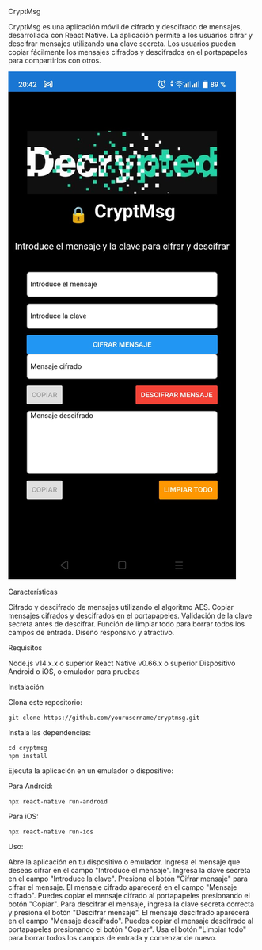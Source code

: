 CryptMsg

CryptMsg es una aplicación móvil de cifrado y descifrado de mensajes, desarrollada con React Native. La aplicación permite a los usuarios cifrar y descifrar mensajes utilizando una clave secreta. Los usuarios pueden copiar fácilmente los mensajes cifrados y descifrados en el portapapeles para compartirlos con otros.


![Captura de pantalla de CryptMsg](screenshot.jpg)


Características

Cifrado y descifrado de mensajes utilizando el algoritmo AES.
Copiar mensajes cifrados y descifrados en el portapapeles.
Validación de la clave secreta antes de descifrar.
Función de limpiar todo para borrar todos los campos de entrada.
Diseño responsivo y atractivo.

Requisitos

Node.js v14.x.x o superior
React Native v0.66.x o superior
Dispositivo Android o iOS, o emulador para pruebas

Instalación

Clona este repositorio:
    
    git clone https://github.com/yourusername/cryptmsg.git

Instala las dependencias:
    
    cd cryptmsg
    npm install
        
   
Ejecuta la aplicación en un emulador o dispositivo:

Para Android:

    npx react-native run-android
    
Para iOS:

    npx react-native run-ios

Uso:

Abre la aplicación en tu dispositivo o emulador.
Ingresa el mensaje que deseas cifrar en el campo "Introduce el mensaje".
Ingresa la clave secreta en el campo "Introduce la clave".
Presiona el botón "Cifrar mensaje" para cifrar el mensaje.
El mensaje cifrado aparecerá en el campo "Mensaje cifrado".
Puedes copiar el mensaje cifrado al portapapeles presionando el botón "Copiar".
Para descifrar el mensaje, ingresa la clave secreta correcta y presiona el botón "Descifrar mensaje".
El mensaje descifrado aparecerá en el campo "Mensaje descifrado".
Puedes copiar el mensaje descifrado al portapapeles presionando el botón "Copiar".
Usa el botón "Limpiar todo" para borrar todos los campos de entrada y comenzar de nuevo.

